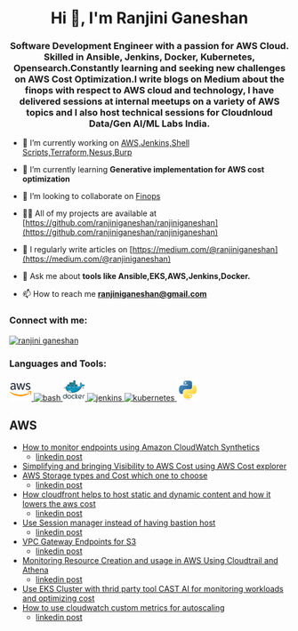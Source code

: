 <h1 align="center">Hi 👋, I'm Ranjini Ganeshan</h1>
<h3 align="center">Software Development Engineer with a passion for AWS Cloud. Skilled in Ansible, Jenkins, Docker, Kubernetes, Opensearch.Constantly learning and seeking new challenges on AWS Cost Optimization.I write blogs on Medium about the finops with respect to AWS cloud and technology, I have delivered sessions at internal meetups on a variety of AWS topics and I also host technical sessions for Cloudnloud Data/Gen AI/ML Labs India. </h3>

- 🔭 I’m currently working on [AWS,Jenkins,Shell Scripts,Terraform,Nesus,Burp](https://www.linkedin.com/posts/ranjinig_amazon-cloudwatch-synthetics-activity-7024430675160178688-UG4V?utm_source=share&utm_medium=member_desktop)

- 🌱 I’m currently learning **Generative implementation for AWS cost optimization**

- 👯 I’m looking to collaborate on [Finops](https://medium.com/@ranjiniganeshan)

- 👨‍💻 All of my projects are available at [https://github.com/ranjiniganeshan/ranjiniganeshan](https://github.com/ranjiniganeshan/ranjiniganeshan)

- 📝 I regularly write articles on [https://medium.com/@ranjiniganeshan](https://medium.com/@ranjiniganeshan)

- 💬 Ask me about **tools like Ansible,EKS,AWS,Jenkins,Docker.**

- 📫 How to reach me **ranjiniganeshan@gmail.com**

<h3 align="left">Connect with me:</h3>
<p align="left">
<a href="https://linkedin.com/in/ranjini ganeshan" target="blank"><img align="center" src="https://raw.githubusercontent.com/rahuldkjain/github-profile-readme-generator/master/src/images/icons/Social/linked-in-alt.svg" alt="ranjini ganeshan" height="30" width="40" /></a>
</p>

<h3 align="left">Languages and Tools:</h3>
<p align="left"> <a href="https://aws.amazon.com" target="_blank" rel="noreferrer"> <img src="https://raw.githubusercontent.com/devicons/devicon/master/icons/amazonwebservices/amazonwebservices-original-wordmark.svg" alt="aws" width="40" height="40"/> </a> <a href="https://www.gnu.org/software/bash/" target="_blank" rel="noreferrer"> <img src="https://www.vectorlogo.zone/logos/gnu_bash/gnu_bash-icon.svg" alt="bash" width="40" height="40"/> </a> <a href="https://www.docker.com/" target="_blank" rel="noreferrer"> <img src="https://raw.githubusercontent.com/devicons/devicon/master/icons/docker/docker-original-wordmark.svg" alt="docker" width="40" height="40"/> </a> <a href="https://www.jenkins.io" target="_blank" rel="noreferrer"> <img src="https://www.vectorlogo.zone/logos/jenkins/jenkins-icon.svg" alt="jenkins" width="40" height="40"/> </a> <a href="https://kubernetes.io" target="_blank" rel="noreferrer"> <img src="https://www.vectorlogo.zone/logos/kubernetes/kubernetes-icon.svg" alt="kubernetes" width="40" height="40"/> </a> <a href="https://www.python.org" target="_blank" rel="noreferrer"> <img src="https://raw.githubusercontent.com/devicons/devicon/master/icons/python/python-original.svg" alt="python" width="40" height="40"/> </a> </p>


## AWS
* [How to monitor endpoints using Amazon CloudWatch Synthetics](https://medium.com/@ranjiniganeshan/amazon-cloudwatch-synthetics-17e1a0b7bc1f)
    - [linkedin post](https://www.linkedin.com/posts/ranjinig_amazon-cloudwatch-synthetics-activity-7024430675160178688-UG4V?utm_source=share&utm_medium=member_desktop)
* [Simplifying and bringing Visibility to AWS Cost using AWS Cost explorer](https://www.linkedin.com/posts/ranjinig_finops-automation-python-activity-7034950365951258624-yZkq?utm_source=share&utm_medium=member_desktop)
* [AWS Storage types and Cost which one to choose](https://medium.com/cloudnloud/finops-blog-series-2-how-to-manage-s3-buckets-efficiently-to-reduce-cost-aee8c2650577)
  - [linkedin post](https://www.linkedin.com/posts/ranjinig_linkedin-activity-7042926309009739776-BNVQ?utm_source=share&utm_medium=member_desktop)
* [How cloudfront helps to host static and dynamic content and how it lowers the aws cost](https://medium.com/cloudnloud/finops-blog-series-3-6cd6fec07fef)
     - [linkedin post](https://www.linkedin.com/posts/ranjinig_awscloud-cloudcomputing-finops-activity-7045824822156693505-nZ7I?utm_source=share&utm_medium=member_desktop)
* [Use Session manager instead of having bastion host](https://medium.com/cloudnloud/finops-blog-series-4-eliminate-bastion-host-for-connecting-to-private-ec2-cb24eab079cb)
  - [linkedin post](https://www.linkedin.com/posts/ranjinig_aws-awscommunity-finops-activity-7058152489409277954-VStw?utm_source=share&utm_medium=member_desktop)
* [VPC Gateway Endpoints for S3](https://medium.com/@ranjiniganeshan/finops-blog-series-5-eliminate-nat-gateway-charges-traffic-to-amazon-simple-storage-service-e49654586c02)
  - [linkedin post](https://www.linkedin.com/posts/ranjinig_finops-blog-series-5-eliminate-nat-gateway-activity-7061407171695034368-ED7W?utm_source=share&utm_medium=member_desktop)
* [Monitoring Resource Creation and usage in AWS Using Cloudtrail and Athena](https://medium.com/cloudnloud/finops-blog-series-6-monitor-your-organization-aws-resource-usage-to-optimize-cost-c045ed28c99f)
  - [linkedin post](https://www.linkedin.com/posts/ranjinig_finops-opensource-aws-activity-7071096748533809152-ogob?utm_source=share&utm_medium=member_desktop)
* [Use EKS Cluster with thrid party tool CAST AI for monitoring workloads and optimizing cost](https://www.linkedin.com/posts/ranjinig_aws-job-career-activity-7077952143139209216-fkrH?utm_source=share&utm_medium=member_desktop)
* [How to use cloudwatch custom metrics for autoscaling](https://medium.com/cloudnloud/finops-blog-series-1-autoscale-using-custom-cloudwatch-metrics-to-reduce-aws-cost-472d880f315b)
  - [linkedin post](https://www.linkedin.com/posts/ranjinig_linkedin-activity-7038950955345723392-OWyT?utm_source=share&utm_medium=member_desktop)

